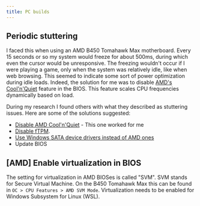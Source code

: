 ```yaml
---
title: PC builds
---
```


## Periodic stuttering

I faced this when using an AMD B450 Tomahawk Max motherboard. Every 15 seconds
or so my system would freeze for about 500ms, during which even the cursor
would be unresponsive. The freezing wouldn't occur if I were playing a game,
only when the system was relatively idle, like when web browsing. This seemed
to indicate some sort of power optimization during idle loads. Indeed, the
solution for me was to disable [AMD's
Cool'n'Quiet](https://en.wikipedia.org/wiki/Cool%27n%27Quiet) feature in the
BIOS. This feature scales CPU frequencies dynamically based on load.

During my research I found others with what they described as stuttering
issues. Here are some of the solutions suggested:

- [Disable AMD Cool'n'Quiet](https://old.reddit.com/r/Amd/comments/cej558/new_users_caution_with_amd_cool_n_quiet/) - This one worked for me
- [Disable fTPM](https://linustechtips.com/topic/1353904-amd-ftpm-causing-random-stuttering/).
- [Use Windows SATA device drivers instead of AMD ones](https://linustechtips.com/topic/1177546-windows-10-micro-stutters-with-ryzen/)
- Update BIOS

## [AMD] Enable virtualization in BIOS

The setting for virtualization in AMD BIOSes is called "SVM". SVM stands for
Secure Virtual Machine. On the B450 Tomahawk Max this can be found in `OC > CPU
Features > AMD SVM Mode`. Virtualization needs to be enabled for Windows
Subsystem for Linux (WSL).

